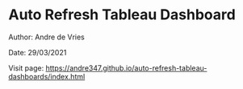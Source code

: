 # Auto Refresh Tableau Dashboard

Author: Andre de Vries

Date: 29/03/2021

Visit page: https://andre347.github.io/auto-refresh-tableau-dashboards/index.html
